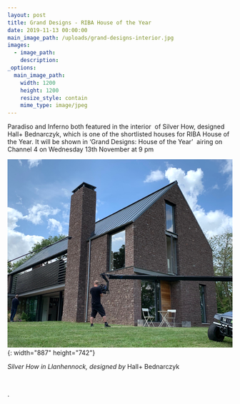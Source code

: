 ```yaml
---
layout: post
title: Grand Designs - RIBA House of the Year
date: 2019-11-13 00:00:00
main_image_path: /uploads/grand-designs-interior.jpg
images:
  - image_path:
    description:
_options:
  main_image_path:
    width: 1200
    height: 1200
    resize_style: contain
    mime_type: image/jpeg
---
```


Paradiso and Inferno both featured in the interior&nbsp; of Silver How, designed Hall+ Bednarczyk, which is one of the shortlisted houses for RIBA House of the Year. It will be shown in ‘Grand Designs: House of the Year’&nbsp; airing on Channel 4 on Wednesday 13th November at 9 pm

![](/uploads/grand-designs-riba-house-of-the-year.png){: width="887" height="742"}

<div><em>Silver How in Llanhennock, designed by&nbsp;</em>Hall+ Bednarczyk</div>

&nbsp;

.&nbsp;
